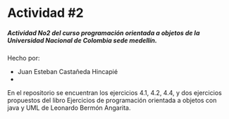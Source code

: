 # Actividad #2
##### Actividad No2 del curso programación orientada a objetos de la Universidad Nacional de Colombia sede medellín.
Hecho por:
- Juan Esteban Castañeda Hincapié
- 
En el repositorio se encuentran los ejercicios 4.1, 4.2, 4.4, y dos ejercicios propuestos del libro Ejercicios de programación orientada a objetos con java y UML de Leonardo Bermón Angarita.
